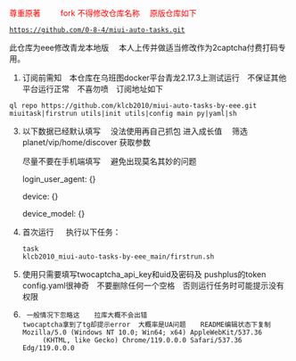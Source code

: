 <span style="color:red;">尊重原著  　
　fork  不得修改仓库名称  　原版仓库如下
 </span> <pre><code class="language-html">https://github.com/0-8-4/miui-auto-tasks.git</code></pre> 
 此仓库为eee修改青龙本地版  　本人上传并做适当修改作为2captcha付费打码专用。


1.   订阅前需知　本仓库在乌班图docker平台青龙2.17.3上测试运行　不保证其他平台运行正常　不喜勿喷　订阅地址如下
<pre><code class="language-html">ql repo https://github.com/klcb2010/miui-auto-tasks-by-eee.git miuitask|firstrun utils|init utils|config main py|yaml|sh</code></pre>
 


3. 以下数据已经默认填写  　没法使用再自己抓包  进入成长值  　筛选 planet/vip/home/discover 获取参数

   尽量不要在手机端填写  　避免出现莫名其妙的问题

     login_user_agent: {}

     device: {}

     device_model: {}


5.   首次运行  　 执行以下任务：<pre><code class="language-html">task klcb2010_miui-auto-tasks-by-eee_main/firstrun.sh</code></pre>

6.  使用只需要填写twocaptcha_api_key和uid及密码及 pushplus的token　config.yaml很神奇　不要删除任何一个空格　否则运行任务时可能提示没有权限

7. <pre><code class="language-html"> 一般情况下忽略这  　拉库大概不会出错
   twocaptcha拿到了tg却提示error  大概率是UA问题  　README编辑状态下复制   Mozilla/5.0 (Windows NT 10.0; Win64; x64) AppleWebKit/537.36
        (KHTML, like Gecko) Chrome/119.0.0.0 Safari/537.36 Edg/119.0.0.0 </code></pre>
